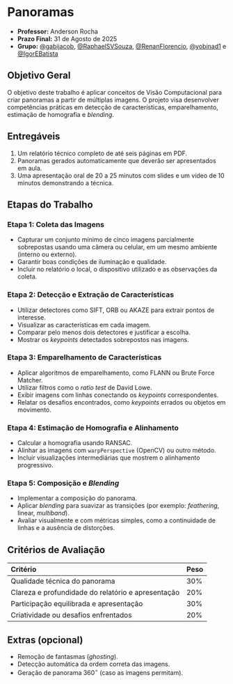 # Panoramas

* **Professor:** Anderson Rocha
* **Prazo Final:** 31 de Agosto de 2025
* **Grupo:** [@gabijacob](https://github.com/gabijacob), [@RaphaelSVSouza](https://github.com/RaphaelSVSouza), [@RenanFlorencio](https://github.com/RenanFlorencio), [@yobinad1](https://github.com/yobinad1) e [@IgorEBatista](https://github.com/IgorEBatista)

## Objetivo Geral

O objetivo deste trabalho é aplicar conceitos de Visão Computacional para criar panoramas a partir de múltiplas imagens. O projeto visa desenvolver competências práticas em detecção de características, emparelhamento, estimação de homografia e *blending*.

## Entregáveis

1.  Um relatório técnico completo de até seis páginas em PDF.
2.  Panoramas gerados automaticamente que deverão ser apresentados em aula.
3.  Uma apresentação oral de 20 a 25 minutos com slides e um vídeo de 10 minutos demonstrando a técnica.

## Etapas do Trabalho

### Etapa 1: Coleta das Imagens 
* Capturar um conjunto mínimo de cinco imagens parcialmente sobrepostas usando uma câmera ou celular, em um mesmo ambiente (interno ou externo).
* Garantir boas condições de iluminação e qualidade.
* Incluir no relatório o local, o dispositivo utilizado e as observações da coleta.

### Etapa 2: Detecção e Extração de Características
* Utilizar detectores como SIFT, ORB ou AKAZE para extrair pontos de interesse.
* Visualizar as características em cada imagem.
* Comparar pelo menos dois detectores e justificar a escolha.
* Mostrar os *keypoints* detectados sobrepostos nas imagens.

### Etapa 3: Emparelhamento de Características
* Aplicar algoritmos de emparelhamento, como FLANN ou Brute Force Matcher.
* Utilizar filtros como o *ratio test* de David Lowe.
* Exibir imagens com linhas conectando os *keypoints* correspondentes.
* Relatar os desafios encontrados, como *keypoints* errados ou objetos em movimento.

### Etapa 4: Estimação de Homografia e Alinhamento
* Calcular a homografia usando RANSAC.
* Alinhar as imagens com `warpPerspective` (OpenCV) ou outro método.
* Incluir visualizações intermediárias que mostrem o alinhamento progressivo.

### Etapa 5: Composição e *Blending*
* Implementar a composição do panorama.
* Aplicar *blending* para suavizar as transições (por exemplo: *feathering*, linear, *multiband*).
* Avaliar visualmente e com métricas simples, como a continuidade de linhas e a ausência de distorções.

## Critérios de Avaliação

| Critério | Peso |
| :--- | :--- |
| Qualidade técnica do panorama | 30% |
| Clareza e profundidade do relatório e apresentação | 20% |
| Participação equilibrada e apresentação | 30% |
| Criatividade ou desafios enfrentados | 20% |

## Extras (opcional)

* Remoção de fantasmas (*ghosting*).
* Detecção automática da ordem correta das imagens.
* Geração de panorama $360^{\circ}$ (caso as imagens permitam).